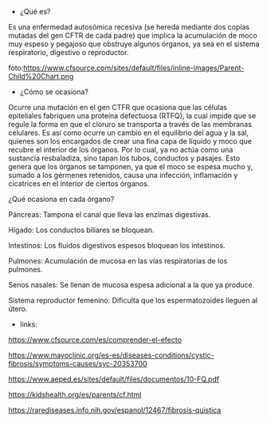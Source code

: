 - ¿Qué es?

Es una enfermedad autosómica recesiva (se hereda mediante dos copias mutadas del gen CFTR de cada padre) que implica la acumulación de moco muy espeso y pegajoso que obstruye algunos órganos, ya sea en el sistema respiratorio, digestivo o reproductor.

foto:https://www.cfsource.com/sites/default/files/inline-images/Parent-Child%20Chart.png

- ¿Cómo se ocasiona? 

Ocurre una mutación en el gen CTFR que ocasiona que las células epiteliales fabriquen una proteína defectuosa (RTFQ), la cual impide que se regule la forma en que el cloruro se transporta a través de las membranas celulares. Es así como ocurre un cambio en el equilibrio del agua y la sal, quienes son los encargados de crear una fina capa de líquido y moco que recubre el interior de los órganos. Por lo cual, ya no actúa como una sustancia resbaladiza, sino tapan los tubos, conductos y pasajes. Esto genera que los órganos se tamponen, ya que el moco se espesa mucho y, sumado a los gérmenes retenidos, causa una infección, inflamación y cicatrices en el interior de ciertos órganos. 


¿Qué ocasiona en cada órgano?

Páncreas: Tampona el canal que lleva las enzimas digestivas.

Hígado: Los conductos biliares se bloquean.

Intestinos: Los fluidos digestivos espesos bloquean los intestinos.

Pulmones: Acumulación de mucosa en las vías respiratorias de los pulmones.

Senos nasales: Se llenan de mucosa espesa adicional a la que ya produce.

Sistema reproductor femenino: Dificulta que los espermatozoides lleguen al útero. 

- links: 

https://www.cfsource.com/es/comprender-el-efecto

https://www.mayoclinic.org/es-es/diseases-conditions/cystic-fibrosis/symptoms-causes/syc-20353700

https://www.aeped.es/sites/default/files/documentos/10-FQ.pdf

https://kidshealth.org/es/parents/cf.html

https://rarediseases.info.nih.gov/espanol/12467/fibrosis-quistica


